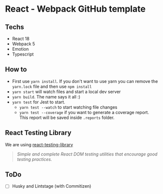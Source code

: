# React - Webpack GitHub template

## Techs

- React 18
- Webpack 5
- Emotion
- Typescript

## How to

-   First use `yarn install`. If you don't want to use yarn you can remove the `yarn.lock` file and then use `npm install`
-   `yarn start` will watch files and start a local dev server
-   `yarn build`. The name says it all :)
-   `yarn test` for Jest to start.
    -   `yarn test --watch` to start watching file changes
    -   `yarn test --coverage` if you want to generate a coverage report. This report will be saved inside `.reports` folder.

## React Testing Library

We are using [react-testing-library](https://github.com/testing-library/react-testing-library)

> _Simple and complete React DOM testing utilities that encourage good testing practices._

## ToDo

- [ ] Husky and Lintstage (with Commitizen)
